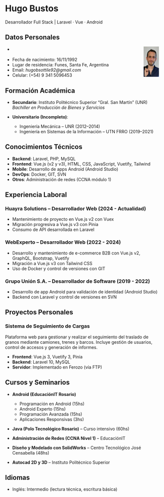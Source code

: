 # Hugo Bustos

Desarrollador Full Stack | Laravel · Vue · Android

## Datos Personales

<img id="profile" alt="profile" style="float: right;" src="src/img/profile.png" width="10%" height="10%" />

- <div id="age"></div>
- Fecha de nacimiento: 16/11/1992
- Lugar de residencia: Funes, Santa Fe, Argentina
- Email: _hugobsottile92@gmail.com_
- Celular: (+54) 9 341 5096453

## Formación Académica

- **Secundario**: Instituto Politécnico Superior “Gral. San Martín” (UNR)  
  _Bachiller en Producción de Bienes y Servicios_

- **Universitario (Incompleto)**:
  - Ingeniería Mecánica – UNR (2012–2014)
  - Ingeniería en Sistemas de la Información – UTN FRRO (2019–2021)

## Conocimientos Técnicos

- **Backend**: Laravel, PHP, MySQL
- **Frontend**: Vue.js (v2 y v3), HTML, CSS, JavaScript, Vuetify, Tailwind
- **Mobile**: Desarrollo de apps Android (Android Studio)
- **DevOps**: Docker, GIT, SVN
- **Otros**: Administración de redes (CCNA módulo 1)

## Experiencia Laboral

### Huayra Solutions – Desarrollador Web (2024 - Actualidad)

- Mantenimiento de proyecto en Vue.js v2 con Vuex
- Migración progresiva a Vue.js v3 con Pinia
- Consumo de API desarrollada en Laravel

### WebExperto – Desarrollador Web (2022 - 2024)

- Desarrollo y mantenimiento de e-commerce B2B con Vue.js v2, GraphQL, Bootstrap, Vuetify
- Migración a Vue.js v3 con Tailwind CSS
- Uso de Docker y control de versiones con GIT

### Grupo Unión S.A. – Desarrollador de Software (2019 - 2022)

- Desarrollo de app Android para validación de identidad (Android Studio)
- Backend con Laravel y control de versiones en SVN

## Proyectos Personales

### Sistema de Seguimiento de Cargas

Plataforma web para gestionar y realizar el seguimiento del traslado de granos mediante camiones, trenes y barcos.
Incluye gestión de usuarios, control de accesos y generación de informes.

- **Frontend**: Vue.js 3, Vuetify 3, Pinia
- **Backend**: Laravel 10, MySQL
- **Servidor**: Implementado en Ferozo (vía FTP)

## Cursos y Seminarios

- **Android (EducaciónIT Rosario)**
  - Programación en Android (15hs)
  - Android Experto (15hs)
  - Programación Avanzada (15hs)
  - Aplicaciones Responsivas (3hs)

- **Java (Polo Tecnológico Rosario)** – Curso intensivo (60hs)

- **Administración de Redes (CCNA Nivel 1)** – EducaciónIT

- **Diseño y Modelado con SolidWorks** – Centro Tecnológico José Censabella (48hs)

- **Autocad 2D y 3D** – Instituto Politécnico Superior

## Idiomas

- Inglés: Intermedio (lectura técnica, escritura básica)
